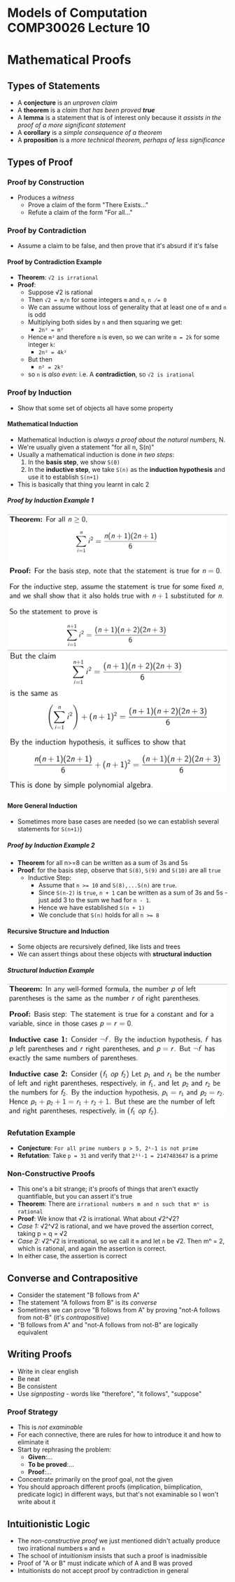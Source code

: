 Models of Computation COMP30026 Lecture 10
==========================================

# Mathematical Proofs

## Types of Statements
- A **conjecture** is an *unproven claim*
- A **theorem** is a *claim that has been proved **true***
- A **lemma** is a statement that is of interest only because it *assists in the proof of a more significant statement*
- A **corollary** is a *simple consequence of a theorem*
- A **proposition** is a *more technical theorem, perhaps of less significance*


## Types of Proof

### Proof by Construction
- Produces a *witness*
	- Prove a claim of the form "There Exists..."
	- Refute a claim of the form "For all..."

### Proof by Contradiction
- Assume a claim to be false, and then prove that it's absurd if it's false

#### Proof by Contradiction Example
- **Theorem**: `√2 is irrational`
- **Proof**: 
	- Suppose √2 is rational 
	- Then `√2 = m/n` for some integers `m` and `n`, `n ̸= 0`
	- We can assume without loss of generality that at least one of `m` and `n` is odd
	- Multiplying both sides by `n` and then squaring we get:
		- `2n² = m²`
	- Hence `m²` and therefore `m` is even, so we can write `m = 2k` for some integer `k`:
		- `2n² = 4k²`
	- But then
		- `n² = 2k²`
	- so `n` is *also even*: i.e. A **contradiction**, so `√2 is irational`

### Proof by Induction
- Show that some set of objects all have some property 

#### Mathematical Induction
- Mathematical Induction is *always a proof about the natural numbers,* N.
- We're usually given a statement "for all n, S(n)"
- Usually a mathematical induction is done *in two steps*:
	1. In the **basis step**, we show `S(0)`
	2. In the **inductive step**, we take `S(n)` as the **induction hypothesis** and use it to establish `S(n+1)`
- This is basically that thing you learnt in calc 2

##### Proof by Induction Example 1
![](lec10/lec100.png)
![](lec10/lec101.png)

#### More General Induction
- Sometimes more base cases are needed (so we can establish several statements for `S(n+1)`)

##### Proof by Induction Example 2
- **Theorem** for all n>=8 can be written as a sum of 3s and 5s
- **Proof**: for the basis step, observe that `S(8)`, `S(9)` and `S(10)` are all `true`
	- Inductive Step:
		- Assume that `n >= 10` and `S(8),...S(n)` are `true`. 
		- Since `S(n-2)` is `true`, `n + 1` can be written as a sum of 3s and 5s - just add 3 to the sum we had for `n - 1`.
		- Hence we have established `S(n + 1)`
		- We conclude that `S(n)` holds for all `n >= 8`

#### Recursive Structure and Induction
- Some objects are recursively defined, like lists and trees
- We can assert things about these objects with **structural induction**

##### Structural Induction Example
![](lec10/lec102.png)

### Refutation Example
- **Conjecture**: `For all prime numbers p > 5, 2ᵖ-1 is not prime`
- **Refutation**: Take `p = 31` and verify that `2³¹-1 = 2147483647` is a prime

### Non-Constructive Proofs
- This one's a bit strange; it's proofs of things that aren't exactly quantifiable, but you can assert it's true
- **Theorem**: There are `irrational numbers m and n such that mⁿ is rational`
- **Proof**: We know that √2 is irrational. What about √2^√2?
- *Case 1:* √2^√2 is rational, and we have proved the assertion correct, taking p = q = √2
- *Case 2:* √2^√2 is irreational, so we call it `m` and let `n` be √2. Then mⁿ = 2, which is rational, and again the assertion is correct.
- In either case, the assertion is correct


## Converse and Contrapositive
- Consider the statement "B follows from A"
- The statement "A follows from B" is its *converse*
- Sometimes we can prove "B follows from A" by proving "not-A follows from not-B" (it's *contrapositive*)
- "B follows from A" and "not-A follows from not-B" are logically equivalent

## Writing Proofs
- Write in clear english
- Be neat
- Be consistent
- Use *signposting* - words like "therefore", "it follows", "suppose"

### Proof Strategy
- This is *not examinable*
- For each connective, there are rules for how to introduce it and how to eliminate it
- Start by rephrasing the problem:
	- **Given**:...
	- **To be proved**:...
	- **Proof**:...
- Concentrate primarily on the proof goal, not the given
- You should approach different proofs (implication, biimplication, predicate logic) in different ways, but that's not examinable so I won't write about it

## Intuitionistic Logic
- The *non-constructive proof* we just mentioned didn't actually produce two irrational numbers `m` and `n`
- The school of *intuitionism* insists that such a proof is inadmissible
- Proof of "A or B" must indicate *which* of A and B was proved
- Intuitionists do not accept proof by contradiction in general